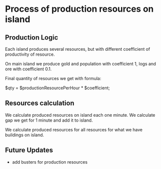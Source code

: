 # Process of production resources on island

## Production Logic

Each island produces several resources, but with different coefficient of productivity of resource.

On main island we produce gold and population with coefficient 1, logs and ore with coefficient 0.1.

Final quantity of resources we get with formula:

$qty = $productionResourcePerHour * $coefficient;

## Resources calculation

We calculate produced resources on island each one minute. We calculate gap we get for 1 minute and add it to island.

We calculate produced resources for all resources for what we have buildings on island.

## Future Updates

- add busters for production resources
